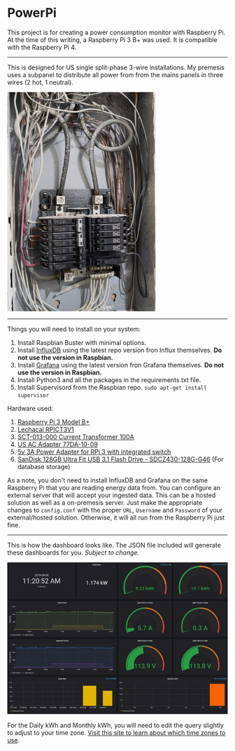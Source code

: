 # PowerPi
This project is for creating a power consumption monitor with Raspberry Pi. At the time of this writing, a Raspberry Pi 3 B+ was used. It is compatible with the Raspberry Pi 4. 

---

This is designed for US single split-phase 3-wire installations. My premesis uses a subpanel to distribute all power from from the mains panels in three wires (2 hot, 1 neutral).

![100A Power Subpanel US](https://raw.githubusercontent.com/jdelgado-dtlabs/powerpi/master/README/images/panel.jpg "100A Power Subpanel US")

---

Things you will need to install on your system:

1. Install Raspbian Buster with minimal options.
2. Install [InfluxDB](https://www.influxdata.com/blog/running-the-tick-stack-on-a-raspberry-pi/) using the latest repo version fron Influx themselves. **Do not use the version in Raspbian.**
3. Install [Grafana](https://grafana.com/grafana/download/6.3.0?platform=arm) using the latest version fron Grafana themselves. **Do not use the version in Raspbian.**
4. Install Python3 and all the packages in the requirements.txt file.
5. Install Supervisord from the Raspbian repo. `sudo apt-get install supervisor`

Hardware used:

1. [Raspberry Pi 3 Model B+](https://www.raspberrypi.org/products/raspberry-pi-3-model-b-plus/)
2. [Lechacal RPICT3V1](http://lechacal.com/wiki/index.php/RPICT3V1)
3. [SCT-013-000 Current Transformer 100A](https://www.amazon.com/CTYRZCH-SCT-013-000-Non-invasive-Current-Transformer/dp/B01C5JL5IY)
4. [US AC Adapter 77DA-10-09](http://lechacalshop.com/gb/internetofthing/54-usacac.html)
5. [5v 3A Power Adapter for RPi 3 with integrated switch](https://www.amazon.com/Yuconn-Charger-Adapter-Raspberry-SoundLink/dp/B071YC2T9S)
6. [SanDisk 128GB Ultra Fit USB 3.1 Flash Drive - SDCZ430-128G-G46](https://www.amazon.com/SanDisk-128GB-Ultra-Flash-Drive/dp/B07855LJ99) (For database storage)

As a note, you don't need to install InfluxDB and Grafana on the same Raspberry Pi that you are reading energy data from. You can configure an external server that will accept your ingested data. This can be a hosted solution as well as a on-premesis server. Just make the appropriate changes to `config.conf` with the proper `URL`, `Username` and `Password` of your external/hosted solution. Otherwise, it will all run from the Raspberry Pi just fine.

---

This is how the dashboard looks like. The JSON file included will generate these dashboards for you. *Subject to change.*

![PowerPi Dashbaord](https://raw.githubusercontent.com/jdelgado-dtlabs/powerpi/master/README/images/dashboard.jpg "PowerPi Dashbaord")

For the Daily kWh and Monthly kWh, you will need to edit the query slightly to adjust to your time zone. [Visit this site to learn about which time zones to use](https://docs.influxdata.com/influxdb/v1.7/query_language/data_exploration/#the-time-zone-clause).